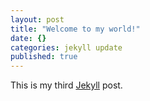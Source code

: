 ```yaml
---
layout: post
title: "Welcome to my world!"
date: {}
categories: jekyll update
published: true
---
```


This is my third [Jekyll](http://jekyllrb.com/) post.

[jekyll-gh]: https://github.com/jekyll/jekyll
[jekyll]:    http://jekyllrb.com